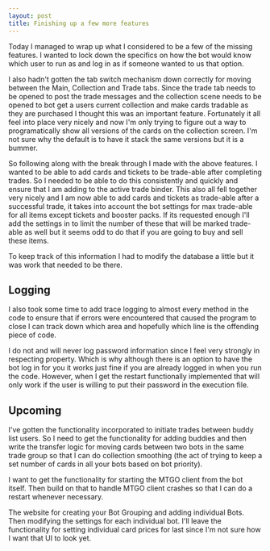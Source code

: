 ```yaml
---
layout: post
title: Finishing up a few more features
---
```


Today I managed to wrap up what I considered to be a few of the missing features.  I wanted to lock down the specifics on how the bot would know which user to run as and log in as if someone wanted to us that option.

<!--more-->

I also hadn't gotten the tab switch mechanism down correctly for moving between the Main, Collection and Trade tabs.  Since the trade tab needs to be opened to post the trade messages and the collection scene needs to be opened to bot get a users current collection and make cards tradable as they are purchased I thought this was an important feature.  Fortunately it all feel into place very nicely and now I'm only trying to figure out a way to programatically show all versions of the cards on the collection screen.  I'm not sure why the default is to have it stack the same versions but it is a bummer.

So following along with the break through I made with the above features.  I wanted to be able to add cards and tickets to be trade-able after completing trades.  So I needed to be able to do this consistently and quickly and ensure that I am adding to the active trade binder.  This also all fell together very nicely and I am now able to add cards and tickets as trade-able after a successful trade, it takes into account the bot settings for max trade-able for all items except tickets and booster packs.  If its requested enough I'll add the settings in to limit the number of these that will be marked trade-able as well but it seems odd to do that if you are going to buy and sell these items.

To keep track of this information I had to modify the database a little but it was work that needed to be there.

Logging
---

I also took some time to add trace logging to almost every method in the code to ensure that if errors were encountered that caused the program to close I can track down which area and hopefully which line is the offending piece of code.

I do not and will never log password information since I feel very strongly in respecting property.  Which is why although there is an option to have the bot log in for you it works just fine if you are already logged in when you run the code.  However, when I get the restart functionally implemented that will only work if the user is willing to put their password in the execution file.

Upcoming
---
I've gotten the functionality incorporated to initiate trades between buddy list users.  So I need to get the functionality for adding buddies and then write the transfer logic for moving cards between two bots in the same trade group so that I can do collection smoothing (the act of trying to keep a set number of cards in all your bots based on bot priority).

I want to get the functionality for starting the MTGO client from the bot itself.  Then build on that to handle MTGO client crashes so that I can do a restart whenever necessary.

The website for creating your Bot Grouping and adding individual Bots.  Then modifying the settings for each individual bot.  I'll leave the functionality for setting individual card prices for last since I'm not sure how I want that UI to look yet.
